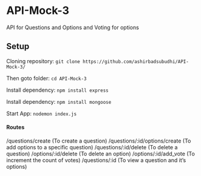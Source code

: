 # API-Mock-3
API for Questions and Options and Voting for options

## **Setup**

Cloning repository: `git clone https://github.com/ashirbadsubudhi/API-Mock-3/` 

Then goto folder: `cd API-Mock-3`

Install dependency: `npm install express`

Install dependency: `npm install mongoose`

Start App: `nodemon index.js`

#### **Routes**

/questions/create  (To create a question)
/questions/:id/options/create  (To add options to a specific question)
/questions/:id/delete (To delete a question)
/options/:id/delete (To delete an option)
/options/:id/add_vote (To increment the count of votes)
/questions/:id (To view a question and it’s options)
